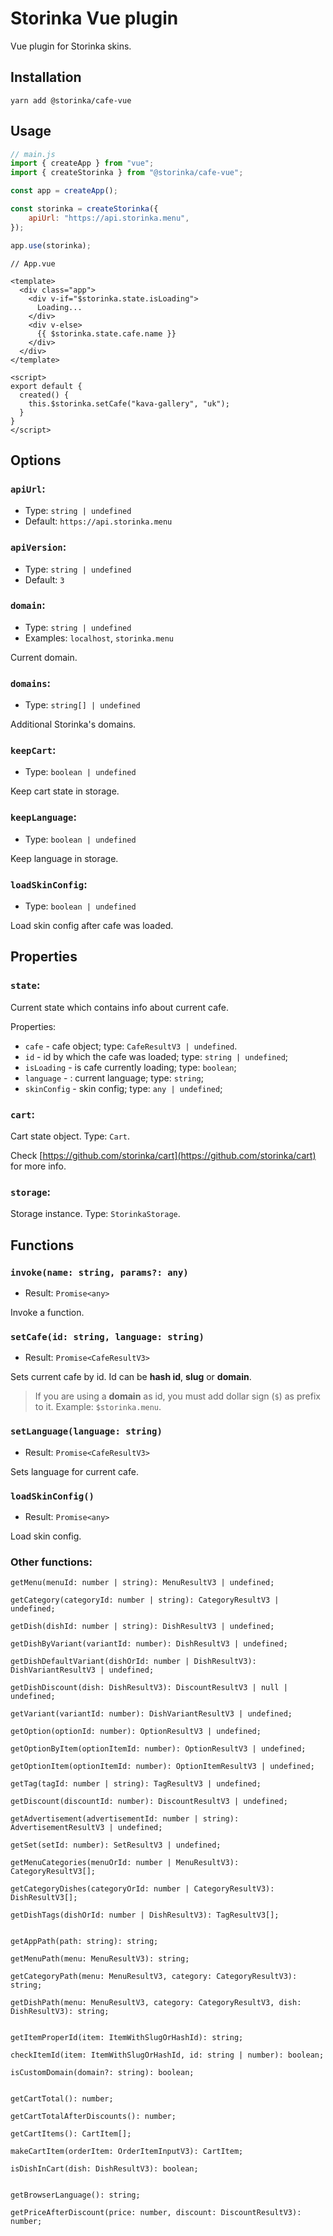 # Storinka Vue plugin

Vue plugin for Storinka skins.

## Installation

```shell
yarn add @storinka/cafe-vue
```

## Usage

```javascript
// main.js
import { createApp } from "vue";
import { createStorinka } from "@storinka/cafe-vue";

const app = createApp();

const storinka = createStorinka({
    apiUrl: "https://api.storinka.menu",
});

app.use(storinka);
```

```vue
// App.vue

<template>
  <div class="app">
    <div v-if="$storinka.state.isLoading">
      Loading...
    </div>
    <div v-else>
      {{ $storinka.state.cafe.name }}
    </div>
  </div>
</template>

<script>
export default {
  created() {
    this.$storinka.setCafe("kava-gallery", "uk");
  }
}
</script>
```

## Options

### `apiUrl`:

- Type: `string | undefined`
- Default: `https://api.storinka.menu`

### `apiVersion`:

- Type: `string | undefined`
- Default: `3`

### `domain`:

- Type: `string | undefined`
- Examples: `localhost`, `storinka.menu`

Current domain.

### `domains`:

- Type: `string[] | undefined`

Additional Storinka's domains.

### `keepCart`:

- Type: `boolean | undefined`

Keep cart state in storage.

### `keepLanguage`:

- Type: `boolean | undefined`

Keep language in storage.

### `loadSkinConfig`:

- Type: `boolean | undefined`

Load skin config after cafe was loaded.

## Properties

### `state`:

Current state which contains info about current cafe.

Properties:

- `cafe` - cafe object; type: `CafeResultV3 | undefined`.
- `id` - id by which the cafe was loaded; type: `string | undefined`;
- `isLoading` - is cafe currently loading; type: `boolean`;
- `language` - : current language; type: `string`;
- `skinConfig` - skin config; type: `any | undefined`;

### `cart`:

Cart state object. Type: `Cart`.

Check [https://github.com/storinka/cart](https://github.com/storinka/cart) for more info.

### `storage`:

Storage instance. Type: `StorinkaStorage`.

## Functions

### `invoke(name: string, params?: any)`

- Result: `Promise<any>`

Invoke a function.

### `setCafe(id: string, language: string)`

- Result: `Promise<CafeResultV3>`

Sets current cafe by id. Id can be **hash id**, **slug** or **domain**.
> If you are using a **domain** as id, you must add dollar sign (`$`) as prefix to it. Example: `$storinka.menu`.

### `setLanguage(language: string)`

- Result: `Promise<CafeResultV3>`

Sets language for current cafe.

### `loadSkinConfig()`

- Result: `Promise<any>`

Load skin config.

### Other functions:

```
getMenu(menuId: number | string): MenuResultV3 | undefined;

getCategory(categoryId: number | string): CategoryResultV3 | undefined;

getDish(dishId: number | string): DishResultV3 | undefined;

getDishByVariant(variantId: number): DishResultV3 | undefined;

getDishDefaultVariant(dishOrId: number | DishResultV3): DishVariantResultV3 | undefined;

getDishDiscount(dish: DishResultV3): DiscountResultV3 | null | undefined;

getVariant(variantId: number): DishVariantResultV3 | undefined;

getOption(optionId: number): OptionResultV3 | undefined;

getOptionByItem(optionItemId: number): OptionResultV3 | undefined;

getOptionItem(optionItemId: number): OptionItemResultV3 | undefined;

getTag(tagId: number | string): TagResultV3 | undefined;

getDiscount(discountId: number): DiscountResultV3 | undefined;

getAdvertisement(advertisementId: number | string): AdvertisementResultV3 | undefined;

getSet(setId: number): SetResultV3 | undefined;

getMenuCategories(menuOrId: number | MenuResultV3): CategoryResultV3[];

getCategoryDishes(categoryOrId: number | CategoryResultV3): DishResultV3[];

getDishTags(dishOrId: number | DishResultV3): TagResultV3[];


getAppPath(path: string): string;

getMenuPath(menu: MenuResultV3): string;

getCategoryPath(menu: MenuResultV3, category: CategoryResultV3): string;

getDishPath(menu: MenuResultV3, category: CategoryResultV3, dish: DishResultV3): string;


getItemProperId(item: ItemWithSlugOrHashId): string;

checkItemId(item: ItemWithSlugOrHashId, id: string | number): boolean;

isCustomDomain(domain?: string): boolean;


getCartTotal(): number;

getCartTotalAfterDiscounts(): number;

getCartItems(): CartItem[];

makeCartItem(orderItem: OrderItemInputV3): CartItem;

isDishInCart(dish: DishResultV3): boolean;


getBrowserLanguage(): string;

getPriceAfterDiscount(price: number, discount: DiscountResultV3): number;
```
